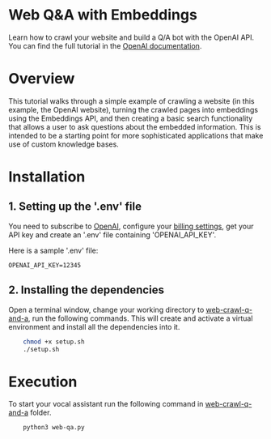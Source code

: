 # Web  Q&A with Embeddings

Learn how to crawl your website and build a Q/A bot with the OpenAI API. You can find the full tutorial in the [OpenAI documentation](https://platform.openai.com/docs/tutorials/web-qa-embeddings).

# Overview
This tutorial walks through a simple example of crawling a website (in this example, the OpenAI website), turning the crawled pages into embeddings using the Embeddings API, and then creating a basic search functionality that allows a user to ask questions about the embedded information. This is intended to be a starting point for more sophisticated applications that make use of custom knowledge bases.

# Installation

## 1. Setting up the '.env' file
You need to subscribe to [OpenAI](https://platform.openai.com/docs/quickstart/account-setup), configure your [billing settings](https://platform.openai.com/account/billing/overview), get your API key and create an '.env' file containing 'OPENAI_API_KEY'.

Here is a sample '.env' file:
```
OPENAI_API_KEY=12345
```

## 2. Installing the dependencies
Open a terminal window, change your working directory to [web-crawl-q-and-a](.), run the following commands. This will create and activate a virtual environment and install all the dependencies into it.
```sh
    chmod +x setup.sh
    ./setup.sh
```

# Execution
To start your vocal assistant run the following command in [web-crawl-q-and-a](.) folder.
```sh
    python3 web-qa.py
```
